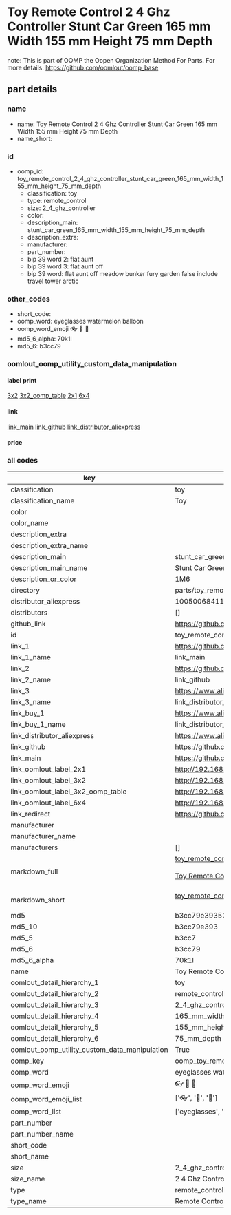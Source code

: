 # Toy Remote Control 2 4 Ghz Controller Stunt Car Green 165 mm Width 155 mm Height 75 mm Depth  

note: This is part of OOMP the Oopen Organization Method For Parts. For more details: https://github.com/oomlout/oomp_base

##  part details
  







### name
* name: Toy Remote Control 2 4 Ghz Controller Stunt Car Green 165 mm Width 155 mm Height 75 mm Depth
* name_short: 
### id
* oomp_id: toy_remote_control_2_4_ghz_controller_stunt_car_green_165_mm_width_155_mm_height_75_mm_depth
  * classification: toy
  * type: remote_control
  * size: 2_4_ghz_controller
  * color: 
  * description_main: stunt_car_green_165_mm_width_155_mm_height_75_mm_depth
  * description_extra: 
  * manufacturer: 
  * part_number: 
  * bip 39 word 2: flat aunt
  * bip 39 word 3: flat aunt off
  * bip 39 word: flat aunt off meadow bunker fury garden false include travel tower arctic

### other_codes
* short_code: 
* oomp_word: eyeglasses watermelon balloon
* oomp_word_emoji :eyeglasses: :watermelon: :balloon:
* md5_6_alpha: 70k1l
* md5_6: b3cc79






### oomlout_oomp_utility_custom_data_manipulation
#### label print
[3x2](http://192.168.1.245:1112/?label=oomp%2070k1l)
[3x2_oomp_table](http://192.168.1.108:1112/?label=oomp%2070k1l)
[2x1](http://192.168.1.242:1112/?label=oomp%2070k1l)
[6x4](http://192.168.1.55:1112/?label=oomp%2070k1l)    

#### link

[link_main](https://github.com/oomlout/oomlout_oomp_version_1_messy/tree/main/parts/toy_remote_control_2_4_ghz_controller_stunt_car_green_165_mm_width_155_mm_height_75_mm_depth) [link_github](https://github.com/oomlout/oomlout_oomp_version_1_messy/tree/main/parts/toy_remote_control_2_4_ghz_controller_stunt_car_green_165_mm_width_155_mm_height_75_mm_depth) [link_distributor_aliexpress](https://www.aliexpress.com/item/1005006841176949.html)                            

#### price







### all codes 
| key | value |  
| --- | --- |  
| classification | toy |  
| classification_name | Toy |  
| color |  |  
| color_name |  |  
| description_extra |  |  
| description_extra_name |  |  
| description_main | stunt_car_green_165_mm_width_155_mm_height_75_mm_depth |  
| description_main_name | Stunt Car Green 165 mm Width 155 mm Height 75 mm Depth |  
| description_or_color | 1M6 |  
| directory | parts/toy_remote_control_2_4_ghz_controller_stunt_car_green_165_mm_width_155_mm_height_75_mm_depth |  
| distributor_aliexpress | 1005006841176949 |  
| distributors | [] |  
| github_link | https://github.com/oomlout/oomlout_oomp_part_src/tree/main/parts/toy_remote_control_2_4_ghz_controller_stunt_car_green_165_mm_width_155_mm_height_75_mm_depth |  
| id | toy_remote_control_2_4_ghz_controller_stunt_car_green_165_mm_width_155_mm_height_75_mm_depth |  
| link_1 | https://github.com/oomlout/oomlout_oomp_version_1_messy/tree/main/parts/toy_remote_control_2_4_ghz_controller_stunt_car_green_165_mm_width_155_mm_height_75_mm_depth |  
| link_1_name | link_main |  
| link_2 | https://github.com/oomlout/oomlout_oomp_version_1_messy/tree/main/parts/toy_remote_control_2_4_ghz_controller_stunt_car_green_165_mm_width_155_mm_height_75_mm_depth |  
| link_2_name | link_github |  
| link_3 | https://www.aliexpress.com/item/1005006841176949.html |  
| link_3_name | link_distributor_aliexpress |  
| link_buy_1 | https://www.aliexpress.com/item/1005006841176949.html |  
| link_buy_1_name | link_distributor_aliexpress |  
| link_distributor_aliexpress | https://www.aliexpress.com/item/1005006841176949.html |  
| link_github | https://github.com/oomlout/oomlout_oomp_version_1_messy/tree/main/parts/toy_remote_control_2_4_ghz_controller_stunt_car_green_165_mm_width_155_mm_height_75_mm_depth |  
| link_main | https://github.com/oomlout/oomlout_oomp_version_1_messy/tree/main/parts/toy_remote_control_2_4_ghz_controller_stunt_car_green_165_mm_width_155_mm_height_75_mm_depth |  
| link_oomlout_label_2x1 | http://192.168.1.242:1112/?label=oomp%2070k1l |  
| link_oomlout_label_3x2 | http://192.168.1.245:1112/?label=oomp%2070k1l |  
| link_oomlout_label_3x2_oomp_table | http://192.168.1.108:1112/?label=oomp%2070k1l |  
| link_oomlout_label_6x4 | http://192.168.1.55:1112/?label=oomp%2070k1l |  
| link_redirect | https://github.com/oomlout/oomlout_oomp_version_1_messy/tree/main/parts/toy_remote_control_2_4_ghz_controller_stunt_car_green_165_mm_width_155_mm_height_75_mm_depth |  
| manufacturer |  |  
| manufacturer_name |  |  
| manufacturers | [] |  
| markdown_full | [toy_remote_control_2_4_ghz_controller_stunt_car_green_165_mm_width_155_mm_height_75_mm_depth](none)<br>[](none)<br>[Toy Remote Control 2 4 Ghz Controller Stunt Car Green 165 Mm Width 155 Mm Height 75 Mm Depth](none)<br><br> |  
| markdown_short | [toy_remote_control_2_4_ghz_controller_stunt_car_green_165_mm_width_155_mm_height_75_mm_depth](none)<br><br> |  
| md5 | b3cc79e393524bf5798f389b3283d2c4 |  
| md5_10 | b3cc79e393 |  
| md5_5 | b3cc7 |  
| md5_6 | b3cc79 |  
| md5_6_alpha | 70k1l |  
| name | Toy Remote Control 2 4 Ghz Controller Stunt Car Green 165 mm Width 155 mm Height 75 mm Depth |  
| oomlout_detail_hierarchy_1 | toy |  
| oomlout_detail_hierarchy_2 | remote_control |  
| oomlout_detail_hierarchy_3 | 2_4_ghz_controller |  
| oomlout_detail_hierarchy_4 | 165_mm_width |  
| oomlout_detail_hierarchy_5 | 155_mm_height |  
| oomlout_detail_hierarchy_6 | 75_mm_depth |  
| oomlout_oomp_utility_custom_data_manipulation | True |  
| oomp_key | oomp_toy_remote_control_2_4_ghz_controller_stunt_car_green_165_mm_width_155_mm_height_75_mm_depth |  
| oomp_word | eyeglasses watermelon balloon |  
| oomp_word_emoji | :eyeglasses: :watermelon: :balloon: |  
| oomp_word_emoji_list | [':eyeglasses:', ':watermelon:', ':balloon:'] |  
| oomp_word_list | ['eyeglasses', 'watermelon', 'balloon'] |  
| part_number |  |  
| part_number_name |  |  
| short_code |  |  
| short_name |  |  
| size | 2_4_ghz_controller |  
| size_name | 2 4 Ghz Controller |  
| type | remote_control |  
| type_name | Remote Control |  

